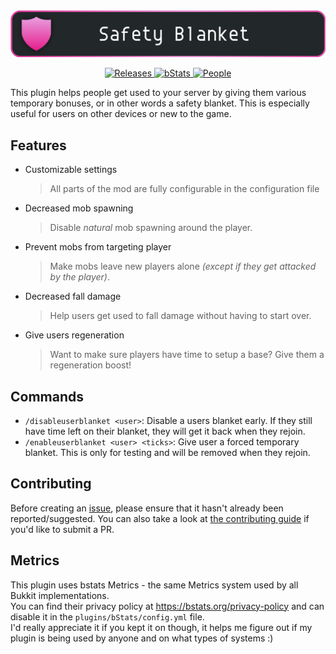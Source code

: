 <img src=".github/images/safetyblanket_banner.png" alt="Safety blanket banner" />
<p align="center">
    <a href="https://github.com/AliceDTRH/safetyblanket/releases">
      <img src="https://img.shields.io/github/v/release/alicedtrh/safetyblanket?style=flat-square&logo=git&logoColor=white" alt="Releases">
  	</a>
    <a href="https://bstats.org/plugin/bukkit/SafetyBlanket">
        <img src="https://img.shields.io/bstats/servers/15141?logo=stitcher&logoColor=white&style=flat-square" alt="bStats">
    </a>
    <a href="https://github.com/AliceDTRH/safetyblanket/blob/master/humans.md">
       <img src="https://img.shields.io/badge/Awesome-People-ff69b4?style=flat-square" alt="People">
    </a>
</p>

This plugin helps people get used to your server by giving them various temporary bonuses, or in other words a safety blanket. This is especially useful for users on other devices or new to the game.

## Features
- Customizable settings<br>
    > All parts of the mod are fully configurable in the configuration file
- Decreased mob spawning<br>
    > Disable *natural* mob spawning around the player.
- Prevent mobs from targeting player<br>
    > Make mobs leave new players alone *(except if they get attacked by the player)*.
- Decreased fall damage<br>
    > Help users get used to fall damage without having to start over.
- Give users regeneration<br>
    > Want to make sure players have time to setup a base? Give them a regeneration boost!

## Commands
- `/disableuserblanket <user>`: Disable a users blanket early. If they still have time left on their blanket, they will get it back when they rejoin.
- `/enableuserblanket <user> <ticks>`: Give user a forced temporary blanket. This is only for testing and will be removed when they rejoin.

## Contributing
Before creating an [issue](https://github.com/AliceDTRH/safetyblanket/issues), please ensure that it hasn't already been reported/suggested. You can also take a look at [the contributing guide](https://github.com/AliceDTRH/safetyblanket/blob/main/.github/CONTRIBUTING.md) if you'd like to submit a PR.

## Metrics
This plugin uses bstats Metrics - the same Metrics system used by all Bukkit implementations.<br>
You can find their privacy policy at https://bstats.org/privacy-policy and can disable it in the ```plugins/bStats/config.yml``` file.<br>
I'd really appreciate it if you kept it on though, it helps me figure out if my plugin is being used by anyone and on what types of systems :)<br>
  
